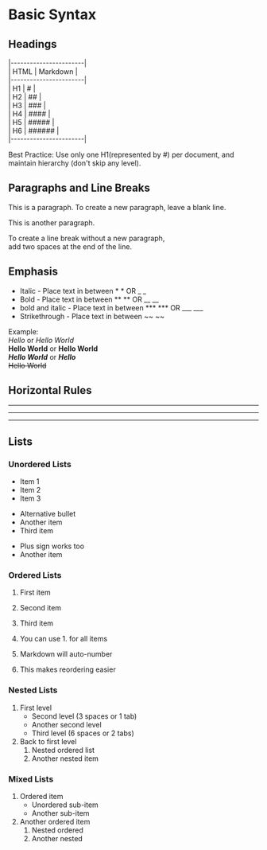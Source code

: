  #           Basic Syntax
## Headings  
|-----------------------|  
|   HTML    |  Markdown |  
|-----------------------|  
|   H1      |   #       |  
|   H2      |   ##      |  
|   H3      |   ###     |  
|   H4      |   ####    |  
|   H5      |   #####   |  
|   H6      |   ######  |  
|-----------------------|  
  
Best Practice: Use only one H1(represented by #) per document, and maintain hierarchy (don't skip any level).


## Paragraphs and Line Breaks
This is a paragraph. To create a new paragraph, leave a blank line.

This is another paragraph.

To create a line break without a new paragraph,  
add two spaces at the end of the line.
  
  
## Emphasis
   - Italic - Place text in between * * OR _ _
   - Bold   - Place text in between ** **  OR __ __
   - bold and italic - Place text in between *** *** OR ___ ___
   - Strikethrough - Place text in between ~~ ~~
     
Example:  
*Hello* or _Hello World_  
**Hello World** or __Hello World__  
***Hello World*** or ___Hello___  
~~Hello World~~   

## Horizontal Rules
  ---  
  ***  
  ---  


  ## Lists  
  ### Unordered Lists
- Item 1
- Item 2
- Item 3

* Alternative bullet
* Another item
* Third item

+ Plus sign works too
+ Another item

### Ordered Lists
1. First item
2. Second item
3. Third item

1. You can use 1. for all items
1. Markdown will auto-number
1. This makes reordering easier

### Nested Lists
1. First level
   - Second level (3 spaces or 1 tab)
   - Another second level
   - Third level (6 spaces or 2 tabs)
2. Back to first level
   1. Nested ordered list
   2. Another nested item

### Mixed Lists
1. Ordered item
   - Unordered sub-item
   - Another sub-item
2. Another ordered item
   1. Nested ordered
   2. Another nested